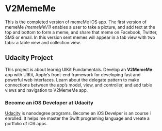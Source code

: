 # V2MemeMe
This is the completed version of memeMe iOS app. The first version of memeMe _(memeMeV1)_ enables a user to take a picture, and add text at the top and bottom to form a meme, and share that meme on Facebook, Twitter, SMS or email. In this version sent memes will appear in a tab view with two tabs: a table view and collection view.

## Udacity Project
This project is about learnig UIKit Fundamentals. Develop an **V2MemeMe** app with UIKit, Apple’s front-end framework for developing fast and powerful web interfaces. Learn about the delegate pattern to make connections between the app’s model, view, and controller, and add table views and navigation to V2MemeMe app.

### Become an iOS Developer at Udacity
[Udacity](https://www.udacity.com/course/ios-developer-nanodegree--nd003) is nanodegree programs. Become an iOS Develper is an course I enrolled. It helps me master the Swift programing language and vreate a portfolio of iOS apps.
